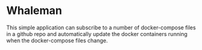 # Whaleman

This simple application can subscribe to a number of docker-compose files in a github repo and automatically 
update the docker containers running when the docker-compose files change.